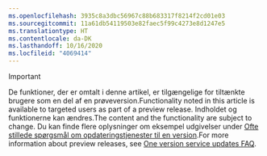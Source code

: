```yaml
---
ms.openlocfilehash: 3935c8a3dbc56967c88b683317f8214f2cd01e03
ms.sourcegitcommit: 11a61db54119503e82faec5f99c4273e8d1247e5
ms.translationtype: HT
ms.contentlocale: da-DK
ms.lasthandoff: 10/16/2020
ms.locfileid: "4069414"
---
```

> [!IMPORTANT]
> <span data-ttu-id="7544a-101">De funktioner, der er omtalt i denne artikel, er tilgængelige for tiltænkte brugere som en del af en prøveversion.</span><span class="sxs-lookup"><span data-stu-id="7544a-101">Functionality noted in this article is available to targeted users as part of a preview release.</span></span> <span data-ttu-id="7544a-102">Indholdet og funktionerne kan ændres.</span><span class="sxs-lookup"><span data-stu-id="7544a-102">The content and the functionality are subject to change.</span></span> <span data-ttu-id="7544a-103">Du kan finde flere oplysninger om eksempel udgivelser under [Ofte stillede spørgsmål om opdateringstjenester til en version](https://docs.microsoft.com/dynamics365/unified-operations/fin-and-ops/get-started/one-version).</span><span class="sxs-lookup"><span data-stu-id="7544a-103">For more information about preview releases, see [One version service updates FAQ](https://docs.microsoft.com/dynamics365/unified-operations/fin-and-ops/get-started/one-version).</span></span>
